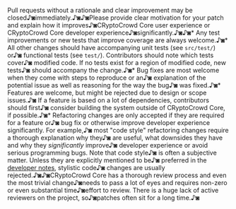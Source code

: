 Pull requests without a rationale and clear improvement may be closed♪◙immediately.♪◙♪◙Please provide clear motivation for your patch and explain how it improves♪◙CRyptoCrowd Core user experience or CRyptoCrowd Core developer experience♪◙significantly.♪◙♪◙* Any test improvements or new tests that improve coverage are always welcome.♪◙* All other changes should have accompanying unit tests (see `src/test/`) or♪◙  functional tests (see `test/`). Contributors should note which tests cover♪◙  modified code. If no tests exist for a region of modified code, new tests♪◙  should accompany the change.♪◙* Bug fixes are most welcome when they come with steps to reproduce or an♪◙  explanation of the potential issue as well as reasoning for the way the bug♪◙  was fixed.♪◙* Features are welcome, but might be rejected due to design or scope issues.♪◙  If a feature is based on a lot of dependencies, contributors should first♪◙  consider building the system outside of CRyptoCrowd Core, if possible.♪◙* Refactoring changes are only accepted if they are required for a feature or♪◙  bug fix or otherwise improve developer experience significantly. For example,♪◙  most "code style" refactoring changes require a thorough explanation why they♪◙  are useful, what downsides they have and why they *significantly* improve♪◙  developer experience or avoid serious programming bugs. Note that code style♪◙  is often a subjective matter. Unless they are explicitly mentioned to be♪◙  preferred in the [developer notes](/doc/miscellaneous/Developer-Notes.md), stylistic code♪◙  changes are usually rejected.♪◙♪◙CRyptoCrowd Core has a thorough review process and even the most trivial change♪◙needs to pass a lot of eyes and requires non-zero or even substantial time♪◙effort to review. There is a huge lack of active reviewers on the project, so♪◙patches often sit for a long time.♪◙